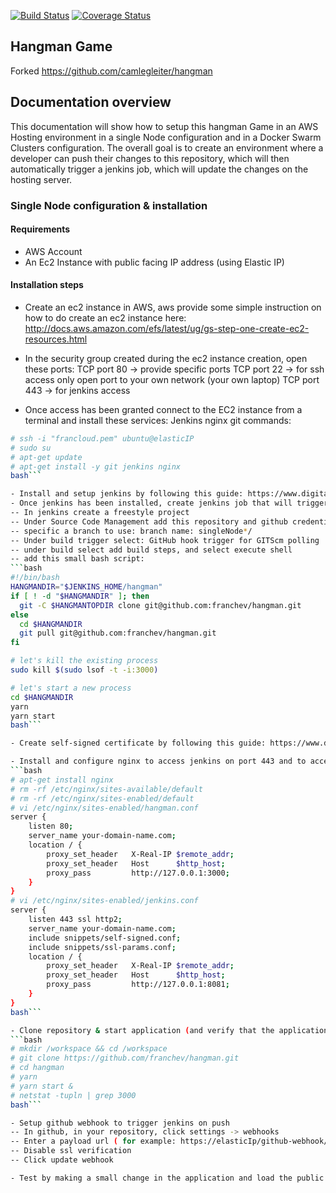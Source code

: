 [![Build Status](https://travis-ci.org/camlegleiter/hangman.svg?branch=master)](https://travis-ci.org/camlegleiter/hangman)
[![Coverage Status](https://coveralls.io/repos/github/camlegleiter/hangman/badge.svg?branch=master)](https://coveralls.io/github/camlegleiter/hangman?branch=master)

## Hangman Game

Forked https://github.com/camlegleiter/hangman

## Documentation overview
This documentation will show how to setup this hangman Game in an AWS Hosting environment in a single Node configuration and in a Docker Swarm Clusters configuration. 
The overall goal is to create an environment where a developer can push their changes to this repository, which will then automatically trigger a jenkins job, which will update the changes on the hosting server. 

### Single Node configuration & installation
#### Requirements
- AWS Account
- An Ec2 Instance with public facing IP address (using Elastic IP)

#### Installation steps
- Create an ec2 instance in AWS, aws provide some simple instruction on how to do create an ec2 instance here: http://docs.aws.amazon.com/efs/latest/ug/gs-step-one-create-ec2-resources.html
- In the security group created during the ec2 instance creation, open these ports:
  TCP port 80 -> provide specific ports
  TCP port 22 -> for ssh access only open port to your own network (your own laptop)
  TCP port 443 -> for jenkins access
  
- Once access has been granted connect to the EC2 instance from a terminal and install these services:
Jenkins
nginx
git
commands:
```bash
# ssh -i "francloud.pem" ubuntu@elasticIP
# sudo su 
# apt-get update
# apt-get install -y git jenkins nginx
bash```

- Install and setup jenkins by following this guide: https://www.digitalocean.com/community/tutorials/how-to-install-jenkins-on-ubuntu-16-04
- Once jenkins has been installed, create jenkins job that will trigger the changes as part of the deployment process
-- In jenkins create a freestyle project
-- Under Source Code Management add this repository and github credentials
-- specific a branch to use: branch name: singleNode*/
-- Under build trigger select: GitHub hook trigger for GITScm polling
-- under build select add build steps, and select execute shell
-- add this small bash script:
```bash
#!/bin/bash
HANGMANDIR="$JENKINS_HOME/hangman"
if [ ! -d "$HANGMANDIR" ]; then
  git -C $HANGMANTOPDIR clone git@github.com:franchev/hangman.git
else
  cd $HANGMANDIR
  git pull git@github.com:franchev/hangman.git 
fi

# let's kill the existing process
sudo kill $(sudo lsof -t -i:3000)

# let's start a new process
cd $HANGMANDIR
yarn
yarn start
bash```

- Create self-signed certificate by following this guide: https://www.digitalocean.com/community/tutorials/how-to-create-a-self-signed-ssl-certificate-for-nginx-in-ubuntu-16-04

- Install and configure nginx to access jenkins on port 443 and to access the hangman application on port 80
```bash
# apt-get install nginx
# rm -rf /etc/nginx/sites-available/default
# rm -rf /etc/nginx/sites-enabled/default
# vi /etc/nginx/sites-enabled/hangman.conf
server {
    listen 80;
    server_name your-domain-name.com;
    location / {
        proxy_set_header   X-Real-IP $remote_addr;
        proxy_set_header   Host      $http_host;
        proxy_pass         http://127.0.0.1:3000;
    }
}
# vi /etc/nginx/sites-enabled/jenkins.conf
server {
    listen 443 ssl http2;
    server_name your-domain-name.com;
    include snippets/self-signed.conf;
    include snippets/ssl-params.conf;
    location / {
        proxy_set_header   X-Real-IP $remote_addr;
        proxy_set_header   Host      $http_host;
        proxy_pass         http://127.0.0.1:8081;
    }
}
bash```

- Clone repository & start application (and verify that the application has started on port 3000)
```bash
# mkdir /workspace && cd /workspace
# git clone https://github.com/franchev/hangman.git
# cd hangman
# yarn
# yarn start &
# netstat -tupln | grep 3000
bash```

- Setup github webhook to trigger jenkins on push
-- In github, in your repository, click settings -> webhooks
-- Enter a payload url ( for example: https://elasticIp/github-webhook/)
-- Disable ssl verification
-- Click update webhook

- Test by making a small change in the application and load the public facing IP to see if this works. 
